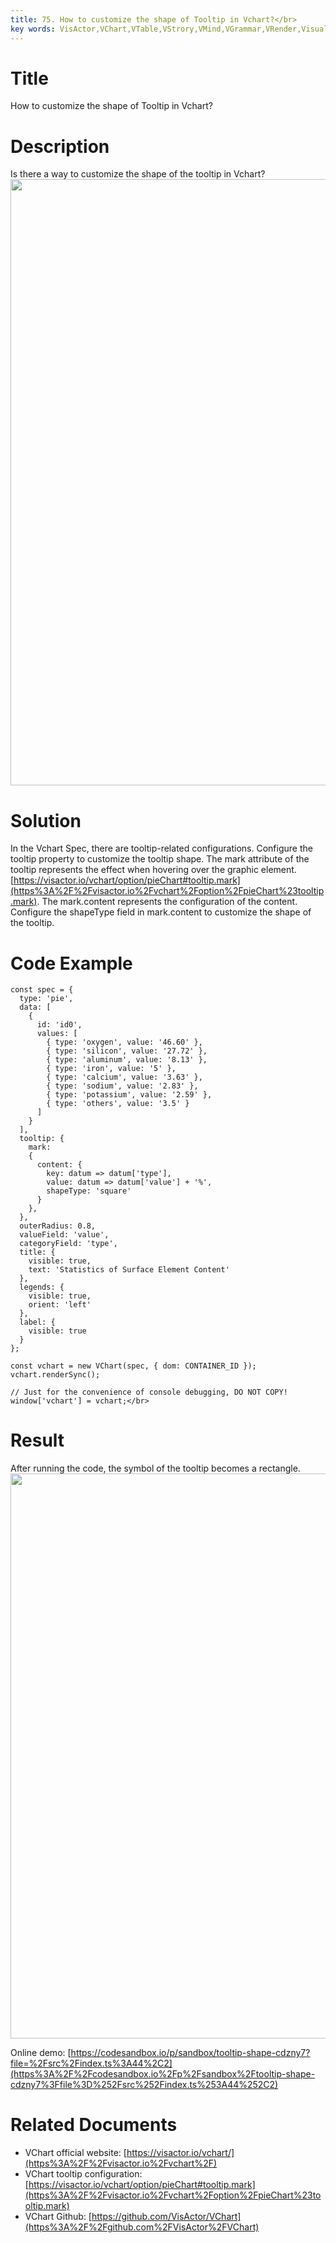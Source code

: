 ```yaml
---
title: 75. How to customize the shape of Tooltip in Vchart?</br>
key words: VisActor,VChart,VTable,VStrory,VMind,VGrammar,VRender,Visualization,Chart,Data,Table,Graph,Gis,LLM
---
```

# Title

How to customize the shape of Tooltip in Vchart?</br>
# Description

Is there a way to customize the shape of the tooltip in Vchart?</br>
<img src='https://cdn.jsdelivr.net/gh/xuanhun/articles/visactor/img/MZeubIsAFocHVqx79cCcf9gInce.gif' alt='' width='1290' height='970'>

# Solution

In the Vchart Spec, there are tooltip-related configurations. Configure the tooltip property to customize the tooltip shape. The mark attribute of the tooltip represents the effect when hovering over the graphic element. [https://visactor.io/vchart/option/pieChart#tooltip.mark](https%3A%2F%2Fvisactor.io%2Fvchart%2Foption%2FpieChart%23tooltip.mark). The mark.content represents the configuration of the content. Configure the shapeType field in mark.content to customize the shape of the tooltip.</br>
# Code Example

```
const spec = {
  type: 'pie',
  data: [
    {
      id: 'id0',
      values: [
        { type: 'oxygen', value: '46.60' },
        { type: 'silicon', value: '27.72' },
        { type: 'aluminum', value: '8.13' },
        { type: 'iron', value: '5' },
        { type: 'calcium', value: '3.63' },
        { type: 'sodium', value: '2.83' },
        { type: 'potassium', value: '2.59' },
        { type: 'others', value: '3.5' }
      ]
    }
  ],
  tooltip: { 
    mark: 
    { 
      content: { 
        key: datum => datum['type'],
        value: datum => datum['value'] + '%',
        shapeType: 'square' 
      } 
    },
  },
  outerRadius: 0.8,
  valueField: 'value',
  categoryField: 'type',
  title: {
    visible: true,
    text: 'Statistics of Surface Element Content'
  },
  legends: {
    visible: true,
    orient: 'left'
  },
  label: {
    visible: true
  }
};

const vchart = new VChart(spec, { dom: CONTAINER_ID });
vchart.renderSync();

// Just for the convenience of console debugging, DO NOT COPY!
window['vchart'] = vchart;</br>
```
# Result

After running the code, the symbol of the tooltip becomes a rectangle.</br>
<img src='https://cdn.jsdelivr.net/gh/xuanhun/articles/visactor/img/IZV0bOt1YoazkjxzinBc5zT3nPh.gif' alt='' width='1272' height='904'>

Online demo: [https://codesandbox.io/p/sandbox/tooltip-shape-cdzny7?file=%2Fsrc%2Findex.ts%3A44%2C2](https%3A%2F%2Fcodesandbox.io%2Fp%2Fsandbox%2Ftooltip-shape-cdzny7%3Ffile%3D%252Fsrc%252Findex.ts%253A44%252C2)</br>
# Related Documents

*  VChart official website: [https://visactor.io/vchart/](https%3A%2F%2Fvisactor.io%2Fvchart%2F)</br>
*  VChart tooltip configuration: [https://visactor.io/vchart/option/pieChart#tooltip.mark](https%3A%2F%2Fvisactor.io%2Fvchart%2Foption%2FpieChart%23tooltip.mark)</br>
*  VChart Github: [https://github.com/VisActor/VChart](https%3A%2F%2Fgithub.com%2FVisActor%2FVChart)</br>